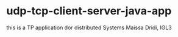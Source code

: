 # udp-tcp-client-server-java-app
this is a TP application dor distributed Systems
Maissa Dridi, IGL3